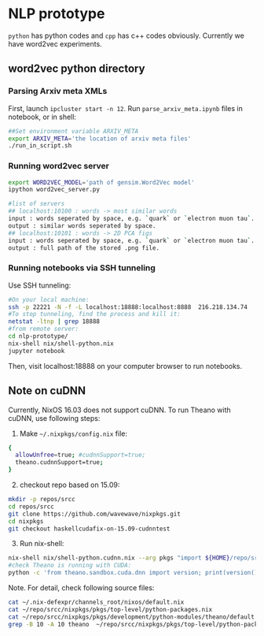 # NLP prototype

`python` has python codes and `cpp` has c++ codes obviously. Currently we have word2vec experiments.

## word2vec python directory

### Parsing Arxiv meta XMLs 
First, launch `ipcluster start -n 12`.
Run `parse_arxiv_meta.ipynb` files in notebook, or in shell:
```bash
##Set environment variable ARXIV_META
export ARXIV_META='the location of arxiv meta files'
./run_in_script.sh
```

### Running word2vec server
```bash
export WORD2VEC_MODEL='path of gensim.Word2Vec model'
ipython word2vec_server.py
```
```bash
#list of servers
## localhost:10100 : words -> most similar words
input : words seperated by space, e.g. `quark` or `electron muon tau`.
output : similar words seperated by space.
## localhost:10101 : words -> 2D PCA figs
input : words seperated by space, e.g. `quark` or `electron muon tau`.
output : full path of the stored .png file.
```

### Running notebooks via SSH tunneling
Use SSH tunneling:
```bash
#On your local machine:
ssh -p 22221 -N -f -L localhost:18888:localhost:8888  216.218.134.74
#To stop tunneling, find the process and kill it:
netstat -ltnp | grep 18888
#from remote server:
cd nlp-prototype/
nix-shell nix/shell-python.nix
jupyter notebook
```
Then, visit localhost:18888 on your computer browser to run notebooks.

## Note on cuDNN
Currently, NixOS 16.03 does not support cuDNN. To run Theano with cuDNN, use following steps:
1. Make `~/.nixpkgs/config.nix` file:
```bash
{
  allowUnfree=true; #cudnnSupport=true;                                                                                                        
  theano.cudnnSupport=true;
}
```
2. checkout repo based on 15.09:
```bash
mkdir -p repos/srcc
cd repos/srcc
git clone https://github.com/wavewave/nixpkgs.git
cd nixpkgs
git checkout haskellcudafix-on-15.09-cudnntest
```
3. Run nix-shell:
```bash
nix-shell nix/shell-python.cudnn.nix --arg pkgs "import ${HOME}/repo/srcc/nixpkgs {}"
#check Theano is running with CUDA:
python -c 'from theano.sandbox.cuda.dnn import version; print(version())'
```

Note. 
For detail, check following source files:
```bash
cat ~/.nix-defexpr/channels_root/nixos/default.nix
cat ~/repo/srcc/nixpkgs/pkgs/top-level/python-packages.nix
cat ~/repo/srcc/nixpkgs/pkgs/development/python-modules/theano/default.nix
grep -B 10 -A 10 theano  ~/repo/srcc/nixpkgs/pkgs/top-level/python-packages.nix
```
